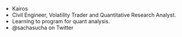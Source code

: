 - Kairos
- Civil Engineer, Volatility Trader and Quantitative Research Analyst. 
- Learning to program for quant analysis. 
- @sachasucha on Twitter

<!---
Kairos-Ess/Kairos-Ess is a ✨ special ✨ repository because its `README.md` (this file) appears on your GitHub profile.
You can click the Preview link to take a look at your changes.
--->

